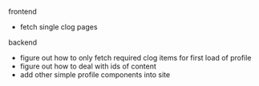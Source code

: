 frontend
- fetch single clog pages

backend
- figure out how to only fetch required clog items for first load of profile
- figure out how to deal with ids of content
- add other simple profile components into site